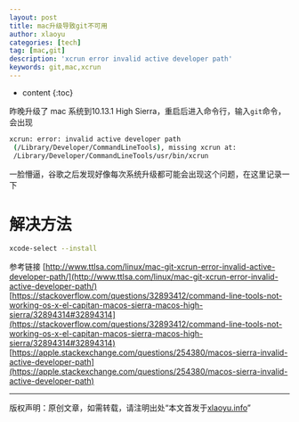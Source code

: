 ```yaml
---
layout: post
title: mac升级导致git不可用
author: xlaoyu
categories: [tech]
tag: [mac,git]
description: 'xcrun error invalid active developer path'
keywords: git,mac,xcrun
---
```


* content
{:toc}

昨晚升级了 mac 系统到10.13.1 High Sierra，重启后进入命令行，输入`git`命令，会出现
```bash
xcrun: error: invalid active developer path
 (/Library/Developer/CommandLineTools), missing xcrun at:
 /Library/Developer/CommandLineTools/usr/bin/xcrun
```
一脸懵逼，谷歌之后发现好像每次系统升级都可能会出现这个问题，在这里记录一下



# 解决方法
```bash
xcode-select --install
```

参考链接
[http://www.ttlsa.com/linux/mac-git-xcrun-error-invalid-active-developer-path/](http://www.ttlsa.com/linux/mac-git-xcrun-error-invalid-active-developer-path/)
[https://stackoverflow.com/questions/32893412/command-line-tools-not-working-os-x-el-capitan-macos-sierra-macos-high-sierra/32894314#32894314](https://stackoverflow.com/questions/32893412/command-line-tools-not-working-os-x-el-capitan-macos-sierra-macos-high-sierra/32894314#32894314)
[https://apple.stackexchange.com/questions/254380/macos-sierra-invalid-active-developer-path](https://apple.stackexchange.com/questions/254380/macos-sierra-invalid-active-developer-path)

---------

版权声明：原创文章，如需转载，请注明出处“本文首发于[xlaoyu.info](https://www.xlaoyu.info)”